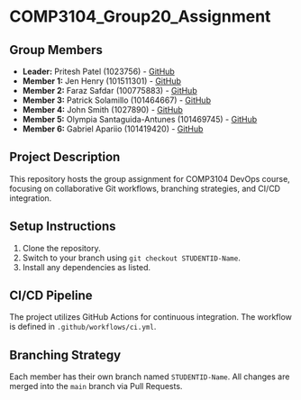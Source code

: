 # COMP3104_Group20_Assignment

## Group Members
- **Leader:** Pritesh Patel (1023756) - [GitHub](https://github.com/priteshpatel)
- **Member 1:** Jen Henry (101511301) - [GitHub](https://github.com/Jen-ai87)
- **Member 2:** Faraz Safdar (100775883) - [GitHub](https://github.com/Fraz23)
- **Member 3:** Patrick Solamillo (101464667) - [GitHub](https://github.com/psolamillo)
- **Member 4:** John Smith (1027890) - [GitHub](https://github.com/johnsmith)
- **Member 5:** Olympia Santaguida-Antunes (101469745) - [GitHub](https://github.com/olympia15)
- **Member 6:** Gabriel Apariio (101419420) - [GitHub](https://github.com/GabeAparicio)

## Project Description
This repository hosts the group assignment for COMP3104 DevOps course, focusing on collaborative Git workflows, branching strategies, and CI/CD integration.

## Setup Instructions
1. Clone the repository.
2. Switch to your branch using `git checkout STUDENTID-Name`.
3. Install any dependencies as listed.

## CI/CD Pipeline
The project utilizes GitHub Actions for continuous integration. The workflow is defined in `.github/workflows/ci.yml`.

## Branching Strategy
Each member has their own branch named `STUDENTID-Name`. All changes are merged into the `main` branch via Pull Requests.